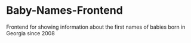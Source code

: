 # Baby-Names-Frontend
Frontend for showing information about the first names of babies born in Georgia since 2008 
